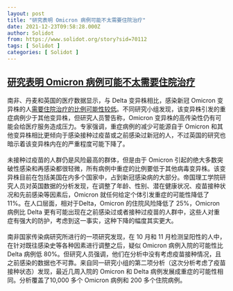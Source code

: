 ```yaml
---
layout: post
title: "研究表明 Omicron 病例可能不太需要住院治疗"
date: 2021-12-23T09:58:28.000Z
author: Solidot
from: https://www.solidot.org/story?sid=70112
tags: [ Solidot ]
categories: [ Solidot ]
---
```

<!--1640253508000-->
[研究表明 Omicron 病例可能不太需要住院治疗](https://www.solidot.org/story?sid=70112)
------

<div>
南非、丹麦和英国的医疗数据显示，与 Delta 变异株相比，感染新冠 Omicron 变异株的人<a href="https://arstechnica.com/science/2021/12/omicron-cases-less-likely-to-require-hospital-treatment-studies-show/">需要住院治疗的比例可能性较低</a>。不同研究小组发现，该变异株引发的重症病例少于其他变异株，但研究人员警告称，Omicron 变异株的高传染性仍有可能会给医疗服务造成压力。专家强调，重症病例的减少可能源自于 Omicron 和其他变异株相比更倾向于感染接种过疫苗或之前感染过新冠的人，不过英国的研究也暗示着该变异株内在的严重程度可能下降了。<br><br>未接种过疫苗的人群仍是风险最高的群体，但是由于 Omicron 引起的绝大多数突破性感染和再感染都很轻微，所有病例中重症的比例要低于其他病毒变异株。该变异株目前在包括美国在内多个国家中，占到新冠感染病的大部分。帝国理工学院研究人员对英国数据的分析发现，在调整了年龄、性别、潜在健康状况、疫苗接种状况和先前感染等因素后，Omicron 就任何给定个体引发重症的可能性降低了 11%。在人口层面，相对于Delta，Omicron 的住院风险降低了 25%，Omicron 病例比 Delta 更有可能出现在之前感染过或者接种过疫苗的人群中，这些人对重症有强大的防护，考虑到这一事实，这种下降的幅度其实更大。<br><br>南非国家传染病研究所进行的一项研究发现，在 10 月和 11 月检测呈阳性的人中，在针对既往感染史等各种因素进行调整之后，疑似 Omicron 病例入院的可能性比 Delta 病例低 80%。但研究人员强调，他们在分析中没有考虑疫苗接种情况，且之前感染的数据也不可靠。来自同一研究小组的第二项分析（这次分析考虑了疫苗接种状态）发现，最近几周入院的 Omicron 和 Delta 病例发展成重症的可能性相同。分析覆盖了10,000 多个 Omicron 病例和 200 多个住院病例。
</div>
